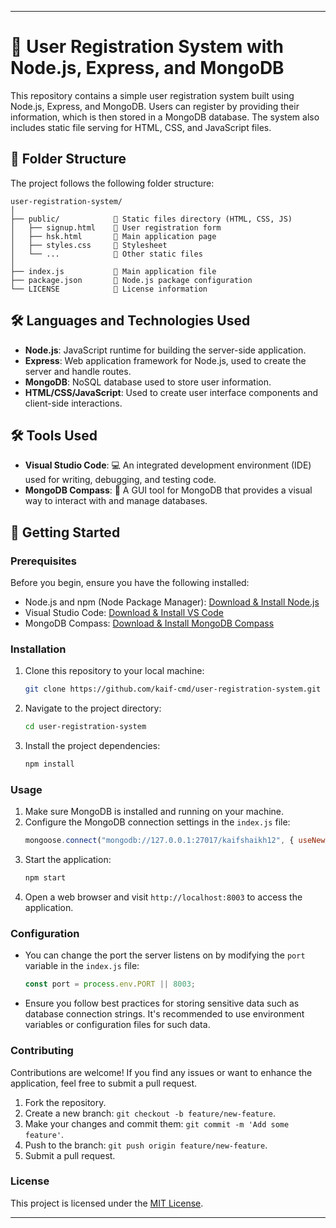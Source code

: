 
---

# 📝 User Registration System with Node.js, Express, and MongoDB

This repository contains a simple user registration system built using Node.js, Express, and MongoDB. Users can register by providing their information, which is then stored in a MongoDB database. The system also includes static file serving for HTML, CSS, and JavaScript files.

## 📂 Folder Structure

The project follows the following folder structure:

```
user-registration-system/
│
├── public/            📁 Static files directory (HTML, CSS, JS)
│   ├── signup.html    📄 User registration form
│   ├── hsk.html       📄 Main application page
│   ├── styles.css     📄 Stylesheet
│   └── ...            📂 Other static files
│
├── index.js           📄 Main application file
├── package.json       📄 Node.js package configuration
└── LICENSE            📄 License information
```

## 🛠️ Languages and Technologies Used

- **Node.js**: JavaScript runtime for building the server-side application.
- **Express**: Web application framework for Node.js, used to create the server and handle routes.
- **MongoDB**: NoSQL database used to store user information.
- **HTML/CSS/JavaScript**: Used to create user interface components and client-side interactions.

## 🛠️ Tools Used

- **Visual Studio Code**: 💻 An integrated development environment (IDE) used for writing, debugging, and testing code.
- **MongoDB Compass**: 🧭 A GUI tool for MongoDB that provides a visual way to interact with and manage databases.

## 🚀 Getting Started

### Prerequisites

Before you begin, ensure you have the following installed:
- Node.js and npm (Node Package Manager): [Download & Install Node.js](https://nodejs.org/)
- Visual Studio Code: [Download & Install VS Code](https://code.visualstudio.com/)
- MongoDB Compass: [Download & Install MongoDB Compass](https://www.mongodb.com/products/compass)

### Installation

1. Clone this repository to your local machine:
   ```sh
   git clone https://github.com/kaif-cmd/user-registration-system.git
   ```
2. Navigate to the project directory:
   ```sh
   cd user-registration-system
   ```
3. Install the project dependencies:
   ```sh
   npm install
   ```

### Usage

1. Make sure MongoDB is installed and running on your machine.
2. Configure the MongoDB connection settings in the `index.js` file:
   ```javascript
   mongoose.connect("mongodb://127.0.0.1:27017/kaifshaikh12", { useNewUrlParser: true, useUnifiedTopology: true })
   ```
3. Start the application:
   ```sh
   npm start
   ```
4. Open a web browser and visit `http://localhost:8003` to access the application.

### Configuration

- You can change the port the server listens on by modifying the `port` variable in the `index.js` file:
   ```javascript
   const port = process.env.PORT || 8003;
   ```
- Ensure you follow best practices for storing sensitive data such as database connection strings. It's recommended to use environment variables or configuration files for such data.

### Contributing

Contributions are welcome! If you find any issues or want to enhance the application, feel free to submit a pull request.
1. Fork the repository.
2. Create a new branch: `git checkout -b feature/new-feature`.
3. Make your changes and commit them: `git commit -m 'Add some feature'`.
4. Push to the branch: `git push origin feature/new-feature`.
5. Submit a pull request.

### License

This project is licensed under the [MIT License](LICENSE).

---
